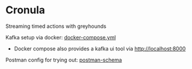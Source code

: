 # Cronula

Streaming timed actions with greyhounds

Kafka setup via docker: [docker-compose.yml](devEnv/kafka-docker/docker-compose.yml)

- Docker compose also provides a kafka ui tool via [http://localhost:8000](http://localhost:8000)

Postman config for trying out: [postman-schema](misc/Cronula.postman_collection.json)

